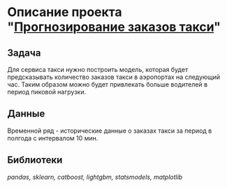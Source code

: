 # Описание проекта "[Прогнозирование заказов такси](taxi.ipynb)"

## Задача

Для сервиса такси нужно построить модель, которая будет предсказывать количество заказов такси в аэропортах на следующий час. Таким образом можно будет привлекать больше водителей в период пиковой нагрузки.

## Данные

Временной ряд - исторические данные о заказах такси за период в полгода с интервалом 10 мин.


## Библиотеки

*pandas, sklearn, catboost, lightgbm, statsmodels, matplotlib*